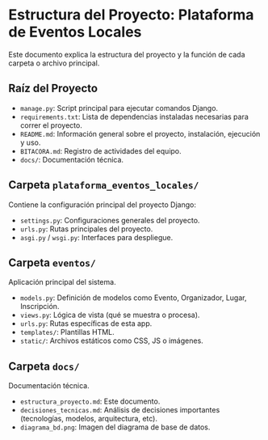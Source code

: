 # Estructura del Proyecto: Plataforma de Eventos Locales

Este documento explica la estructura del proyecto y la función de cada carpeta o archivo principal.

## Raíz del Proyecto

- `manage.py`: Script principal para ejecutar comandos Django.
- `requirements.txt`: Lista de dependencias instaladas necesarias para correr el proyecto.
- `README.md`: Información general sobre el proyecto, instalación, ejecución y uso.
- `BITACORA.md`: Registro de actividades del equipo.
- `docs/`: Documentación técnica.

## Carpeta `plataforma_eventos_locales/`

Contiene la configuración principal del proyecto Django:
- `settings.py`: Configuraciones generales del proyecto.
- `urls.py`: Rutas principales del proyecto.
- `asgi.py` / `wsgi.py`: Interfaces para despliegue.

## Carpeta `eventos/`

Aplicación principal del sistema.
- `models.py`: Definición de modelos como Evento, Organizador, Lugar, Inscripción.
- `views.py`: Lógica de vista (qué se muestra o procesa).
- `urls.py`: Rutas específicas de esta app.
- `templates/`: Plantillas HTML.
- `static/`: Archivos estáticos como CSS, JS o imágenes.

## Carpeta `docs/`

Documentación técnica.
- `estructura_proyecto.md`: Este documento.
- `decisiones_tecnicas.md`: Análisis de decisiones importantes (tecnologías, modelos, arquitectura, etc).
- `diagrama_bd.png`: Imagen del diagrama de base de datos.
